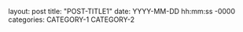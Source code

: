 layout: post
title: "POST-TITLE1"
date: YYYY-MM-DD hh:mm:ss -0000
categories: CATEGORY-1 CATEGORY-2
